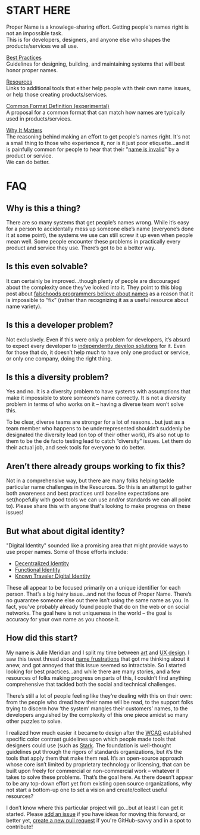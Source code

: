 <!--![cover](/cover.png)
// ![Contributions Welcome](https://img.shields.io/badge/Contributions-welcome-blue.svg)
// Got techniques or resources to help? [Add an issue](https://github.com/makeitlegit/propername/issues) or [create a new pull request](https://github.com/makeitlegit/propername/pulls).
-->

# START HERE

Proper Name is a knowlege-sharing effort. Getting people's names right is not an impossible task.  
This is for developers, designers, and anyone else who shapes the products/services we all use.

[Best Practices](bestpractices.md)  
Guidelines for designing, building, and maintaining systems that will best honor proper names.

[Resources](resources.md)  
Links to additional tools that either help people with their own name issues, or help those creating products/services.

[Common Format Definition (experimental)](definition.md)  
A proposal for a common format that can match how names are typically used in products/services.

[Why It Matters](whyitmatters.md)  
The reasoning behind making an effort to get people's names right. It's not a small thing to those who experience it, nor is it just poor etiquette...and it is painfully common for people to hear that their "[name is invalid](https://www.twitter.com/yournameisvalid)" by a product or service.  
We can do better.  



# FAQ

## Why is this a thing?
There are so many systems that get people’s names wrong. While it’s easy for a person to accidentally mess up someone else’s name (everyone’s done it at some point), the systems we use can still screw it up even when people mean well. Some people encounter these problems in practically every product and service they use. There’s got to be a better way.


## Is this even solvable?
It can certainly be improved…though plenty of people are discouraged about the complexity once they’ve looked into it. They point to this blog post about [falsehoods programmers believe about names](https://www.kalzumeus.com/2010/06/17/falsehoods-programmers-believe-about-names/) as a reason that it is impossible to “fix” (rather than recognizing it as a useful resource about name variety).


## Is this a developer problem?
Not exclusively. Even if this were only a problem for developers, it’s absurd to expect every developer to [independently develop solutions](https://twitter.com/dev_johannes/status/1300884211159584768?s=20) for it. Even for those that do, it doesn’t help much to have only one product or service, or only one company, doing the right thing.


## Is this a diversity problem?
Yes and no. It is a diversity problem to have systems with assumptions that make it impossible to store someone’s name correctly. It is not a diversity problem in terms of who works on it – having a diverse team won’t solve this.

To be clear, diverse teams are stronger for a lot of reasons…but just as a team member who happens to be underrepresented shouldn’t suddenly be designated the diversity lead (on top of their other work), it’s also not up to them to be the de facto testing lead to catch “diversity” issues. Let them do their actual job, and seek tools for everyone to do better.

## Aren’t there already groups working to fix this?
Not in a comprehensive way, but there are many folks helping tackle particular name challenges in the Resources. So this is an attempt to gather both awareness and best practices until baseline expectations are set(hopefully with good tools we can use and/or standards we can all point to). Please share this with anyone that's looking to make progress on these issues!

## But what about digital identity?
"Digital Identity" sounded like a promising area that might provide ways to use proper names. Some of those efforts include:
- [Decentralized Identity](https://query.prod.cms.rt.microsoft.com/cms/api/am/binary/RE2DjfY)
- [Functional Identity](https://github.com/WebOfTrustInfo/rwot10-buenosaires/blob/master/topics-and-advance-readings/functional-identity-primer.md)
- [Known Traveler Digital Identity](https://ktdi.org/)

These all appear to be focused primarily on a unique identifier for each person. That’s a big hairy issue…and not the focus of Proper Name. There’s no guarantee someone else out there isn’t using the same name as you. In fact, you’ve probably already found people that do on the web or on social networks. The goal here is not uniqueness in the world – the goal is accuracy for your own name as you choose it.


## How did this start?
My name is Julie Meridian and I split my time between [art](https://www.juliemeridian.com) and [UX design](https://www.makeitlegit.com). I saw this tweet thread about [name frustrations](https://twitter.com/rockbot/status/1270400995567169536) that got me thinking about it anew, and got annoyed that this issue seemed so intractable. So I started looking for best practices…and while there are many stories, and a few resources of folks making progress on parts of this, I couldn’t find anything comprehensive that tackled both the social and technical challenges.

There’s still a lot of people feeling like they’re dealing with this on their own: from the people who dread how their name will be read, to the support folks trying to discern how ‘the system’ mangles their customers’ names, to the developers anguished by the complexity of this one piece amidst so many other puzzles to solve.

I realized how much easier it became to design after the [WCAG](https://www.w3.org/WAI/standards-guidelines/wcag/) established specific color contrast guidelines upon which people made tools that designers could use (such as [Stark](https://www.getstark.co/). The foundation is well-thought guidelines put through the rigors of standards organizations, but it’s the tools that apply them that make them real. It’s an open-source approach whose core isn’t limited by proprietary technology or licensing, that can be built upon freely for commercial or non-commercial work – whatever it takes to solve these problems. That’s the goal here. As there doesn’t appear to be any top-down effort yet from existing open source organizations, why not start a bottom-up one to set a vision and create/collect useful resources?

I don’t know where this particular project will go…but at least I can get it started. Please [add an issue](https://github.com/makeitlegit/propername/issues) if you have ideas for moving this forward, or better yet, [create a new pull request](https://github.com/makeitlegit/propername/pulls) if you're GitHub-savvy and in a spot to contribute!
